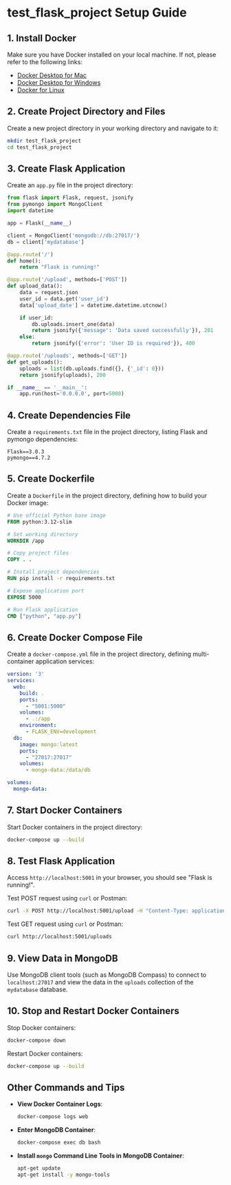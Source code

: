 
# test_flask_project Setup Guide

## 1. Install Docker

Make sure you have Docker installed on your local machine. If not, please refer to the following links:
- [Docker Desktop for Mac](https://docs.docker.com/desktop/install/mac-install/)
- [Docker Desktop for Windows](https://docs.docker.com/desktop/install/windows-install/)
- [Docker for Linux](https://docs.docker.com/engine/install/)

## 2. Create Project Directory and Files

Create a new project directory in your working directory and navigate to it:
```bash
mkdir test_flask_project
cd test_flask_project
```

## 3. Create Flask Application

Create an `app.py` file in the project directory:
```python
from flask import Flask, request, jsonify
from pymongo import MongoClient
import datetime

app = Flask(__name__)

client = MongoClient('mongodb://db:27017/')
db = client['mydatabase']

@app.route('/')
def home():
    return "Flask is running!"

@app.route('/upload', methods=['POST'])
def upload_data():
    data = request.json
    user_id = data.get('user_id')
    data['upload_date'] = datetime.datetime.utcnow()

    if user_id:
        db.uploads.insert_one(data)
        return jsonify({'message': 'Data saved successfully'}), 201
    else:
        return jsonify({'error': 'User ID is required'}), 400

@app.route('/uploads', methods=['GET'])
def get_uploads():
    uploads = list(db.uploads.find({}, {'_id': 0}))
    return jsonify(uploads), 200

if __name__ == '__main__':
    app.run(host='0.0.0.0', port=5000)
```

## 4. Create Dependencies File

Create a `requirements.txt` file in the project directory, listing Flask and pymongo dependencies:
```plaintext
Flask==3.0.3
pymongo==4.7.2
```

## 5. Create Dockerfile

Create a `Dockerfile` in the project directory, defining how to build your Docker image:
```Dockerfile
# Use official Python base image
FROM python:3.12-slim

# Set working directory
WORKDIR /app

# Copy project files
COPY . .

# Install project dependencies
RUN pip install -r requirements.txt

# Expose application port
EXPOSE 5000

# Run Flask application
CMD ["python", "app.py"]
```

## 6. Create Docker Compose File

Create a `docker-compose.yml` file in the project directory, defining multi-container application services:
```yaml
version: '3'
services:
  web:
    build: .
    ports:
      - "5001:5000"
    volumes:
      - .:/app
    environment:
      - FLASK_ENV=development
  db:
    image: mongo:latest
    ports:
      - "27017:27017"
    volumes:
      - mongo-data:/data/db

volumes:
  mongo-data:
```

## 7. Start Docker Containers

Start Docker containers in the project directory:
```bash
docker-compose up --build
```

## 8. Test Flask Application

Access `http://localhost:5001` in your browser, you should see "Flask is running!".

Test POST request using `curl` or Postman:
```bash
curl -X POST http://localhost:5001/upload -H "Content-Type: application/json" -d '{"user_id": "12345", "data": "sample data"}'
```

Test GET request using `curl` or Postman:
```bash
curl http://localhost:5001/uploads
```

## 9. View Data in MongoDB

Use MongoDB client tools (such as  MongoDB Compass) to connect to `localhost:27017` and view the data in the `uploads` collection of the `mydatabase` database.

## 10. Stop and Restart Docker Containers

Stop Docker containers:
```bash
docker-compose down
```

Restart Docker containers:
```bash
docker-compose up --build
```

## Other Commands and Tips

- **View Docker Container Logs**:
  ```bash
  docker-compose logs web
  ```

- **Enter MongoDB Container**:
  ```bash
  docker-compose exec db bash
  ```

- **Install `mongo` Command Line Tools in MongoDB Container**:
  ```bash
  apt-get update
  apt-get install -y mongo-tools
  ```
